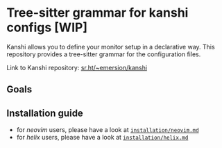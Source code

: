 # Tree-sitter grammar for kanshi configs [WIP]

Kanshi allows you to define your monitor setup in a declarative way. This
repository provides a tree-sitter grammar for the configuration files.

Link to Kanshi repository: [sr.ht/~emersion/kanshi](https://sr.ht/~emersion/kanshi/)

## Goals

## Installation guide

- for _neovim_ users, please have a look at [`installation/neovim.md`](installation/neovim.md)
- for _helix_ users, please have a look at [`installation/helix.md`](installation/helix.md)
